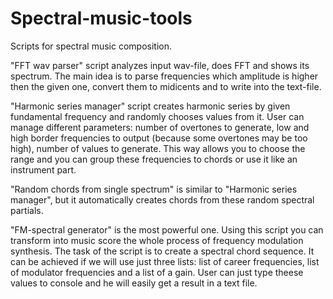 # Spectral-music-tools
Scripts for spectral music composition.

"FFT wav parser" script analyzes input wav-file, does FFT and shows its spectrum.
The main idea is to parse frequencies which amplitude is higher then the given one, convert them to midicents and to write into the text-file.

"Harmonic series manager" script creates harmonic series by given fundamental frequency and randomly chooses values from it.
User can manage different parameters: number of overtones to generate, low and high border frequencies to output (because some overtones may be too high), number of values to generate. This way allows you to choose the range and you can group these frequencies to chords or use it like an instrument part.

"Random chords from single spectrum" is similar to "Harmonic series manager", but it automatically creates chords from these random spectral partials.

"FM-spectral generator" is the most powerful one. Using this script you can transform into music score the whole process of frequency modulation synthesis. The task of the script is to create a spectral chord sequence. It can be achieved if we will use just three lists: list of career frequencies, list of modulator frequencies and a list of a gain. User can just type theese values to console and he will easily get a result in a text file.
